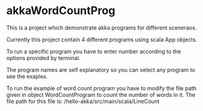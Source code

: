 # akkaWordCountProg

This is a project which demonstrate akka programs for different sceneraos.

Currently this project contain 4 different programs using scala App objects.

To run a specific program you have to enter number according to the options provided by terminal.

The program names are self explanatory so you can select any program to see the exaples.

To run the example of word count program you have to modify the file path given in object WordCountProgram to count the number of words in it. The file path for this file is: /hello-akka/src/main/scala/LineCount


